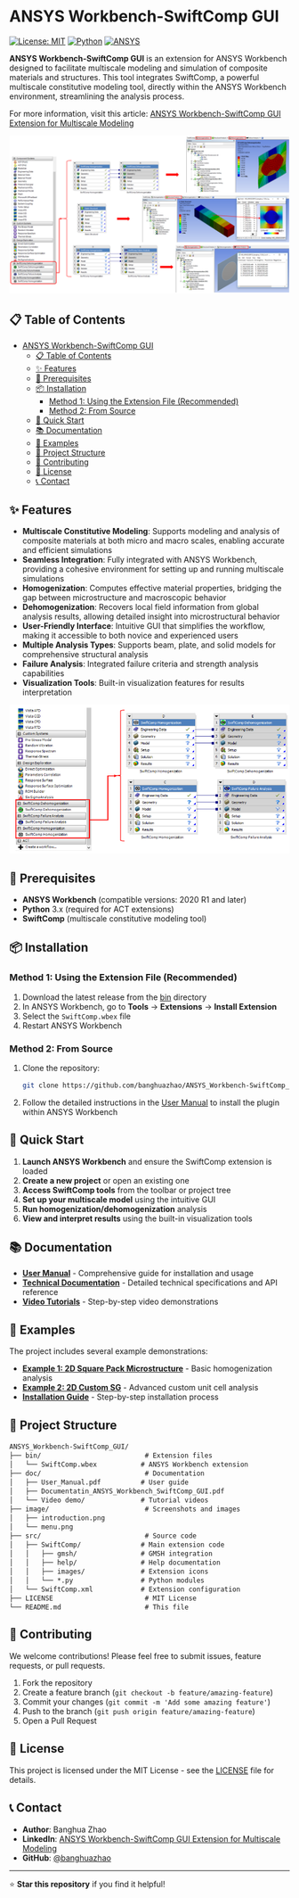 # ANSYS Workbench-SwiftComp GUI

[![License: MIT](https://img.shields.io/badge/License-MIT-yellow.svg)](https://opensource.org/licenses/MIT)
[![Python](https://img.shields.io/badge/Python-3.x-blue.svg)](https://www.python.org/)
[![ANSYS](https://img.shields.io/badge/ANSYS-Workbench-orange.svg)](https://www.ansys.com/)

**ANSYS Workbench-SwiftComp GUI** is an extension for ANSYS Workbench designed to facilitate multiscale modeling and simulation of composite materials and structures. This tool integrates SwiftComp, a powerful multiscale constitutive modeling tool, directly within the ANSYS Workbench environment, streamlining the analysis process.

For more information, visit this article: [ANSYS Workbench-SwiftComp GUI Extension for Multiscale Modeling](https://www.linkedin.com/pulse/ansys-workbench-swiftcomp-gui-extension-multiscale-modeling-zhao/)

![introduction](./image/introduction.png)

## 📋 Table of Contents

- [ANSYS Workbench-SwiftComp GUI](#ansys-workbench-swiftcomp-gui)
  - [📋 Table of Contents](#-table-of-contents)
  - [✨ Features](#-features)
  - [🔧 Prerequisites](#-prerequisites)
  - [📦 Installation](#-installation)
    - [Method 1: Using the Extension File (Recommended)](#method-1-using-the-extension-file-recommended)
    - [Method 2: From Source](#method-2-from-source)
  - [🚀 Quick Start](#-quick-start)
  - [📚 Documentation](#-documentation)
  - [🎯 Examples](#-examples)
  - [📁 Project Structure](#-project-structure)
  - [🤝 Contributing](#-contributing)
  - [📄 License](#-license)
  - [📞 Contact](#-contact)

## ✨ Features

- **Multiscale Constitutive Modeling**: Supports modeling and analysis of composite materials at both micro and macro scales, enabling accurate and efficient simulations
- **Seamless Integration**: Fully integrated with ANSYS Workbench, providing a cohesive environment for setting up and running multiscale simulations
- **Homogenization**: Computes effective material properties, bridging the gap between microstructure and macroscopic behavior
- **Dehomogenization**: Recovers local field information from global analysis results, allowing detailed insight into microstructural behavior
- **User-Friendly Interface**: Intuitive GUI that simplifies the workflow, making it accessible to both novice and experienced users
- **Multiple Analysis Types**: Supports beam, plate, and solid models for comprehensive structural analysis
- **Failure Analysis**: Integrated failure criteria and strength analysis capabilities
- **Visualization Tools**: Built-in visualization features for results interpretation

![menu](./image/menu.png)

## 🔧 Prerequisites

- **ANSYS Workbench** (compatible versions: 2020 R1 and later)
- **Python** 3.x (required for ACT extensions)
- **SwiftComp** (multiscale constitutive modeling tool)

## 📦 Installation

### Method 1: Using the Extension File (Recommended)

1. Download the latest release from the [bin](./bin/) directory
2. In ANSYS Workbench, go to **Tools** → **Extensions** → **Install Extension**
3. Select the `SwiftComp.wbex` file
4. Restart ANSYS Workbench

### Method 2: From Source

1. Clone the repository:
   ```bash
   git clone https://github.com/banghuazhao/ANSYS_Workbench-SwiftComp_GUI.git
   ```

2. Follow the detailed instructions in the [User Manual](./doc/User_Manual.pdf) to install the plugin within ANSYS Workbench

## 🚀 Quick Start

1. **Launch ANSYS Workbench** and ensure the SwiftComp extension is loaded
2. **Create a new project** or open an existing one
3. **Access SwiftComp tools** from the toolbar or project tree
4. **Set up your multiscale model** using the intuitive GUI
5. **Run homogenization/dehomogenization** analysis
6. **View and interpret results** using the built-in visualization tools

## 📚 Documentation

- **[User Manual](./doc/User_Manual.pdf)** - Comprehensive guide for installation and usage
- **[Technical Documentation](./doc/Documentatin_ANSYS_Workbench_SwiftComp_GUI.pdf)** - Detailed technical specifications and API reference
- **[Video Tutorials](./doc/Video%20demo/)** - Step-by-step video demonstrations

## 🎯 Examples

The project includes several example demonstrations:

- **[Example 1: 2D Square Pack Microstructure](./doc/Video%20demo/example1_2D_Square_Pack_Microstructure.mp4)** - Basic homogenization analysis
- **[Example 2: 2D Custom SG](./doc/Video%20demo/example2_2D_Custom_SG.mp4)** - Advanced custom unit cell analysis
- **[Installation Guide](./doc/Video%20demo/installation.mp4)** - Step-by-step installation process

## 📁 Project Structure

```
ANSYS_Workbench-SwiftComp_GUI/
├── bin/                          # Extension files
│   └── SwiftComp.wbex           # ANSYS Workbench extension
├── doc/                          # Documentation
│   ├── User_Manual.pdf          # User guide
│   ├── Documentatin_ANSYS_Workbench_SwiftComp_GUI.pdf
│   └── Video demo/              # Tutorial videos
├── image/                        # Screenshots and images
│   ├── introduction.png
│   └── menu.png
├── src/                          # Source code
│   ├── SwiftComp/               # Main extension code
│   │   ├── gmsh/                # GMSH integration
│   │   ├── help/                # Help documentation
│   │   ├── images/              # Extension icons
│   │   └── *.py                 # Python modules
│   └── SwiftComp.xml            # Extension configuration
├── LICENSE                       # MIT License
└── README.md                     # This file
```

## 🤝 Contributing

We welcome contributions! Please feel free to submit issues, feature requests, or pull requests.

1. Fork the repository
2. Create a feature branch (`git checkout -b feature/amazing-feature`)
3. Commit your changes (`git commit -m 'Add some amazing feature'`)
4. Push to the branch (`git push origin feature/amazing-feature`)
5. Open a Pull Request

## 📄 License

This project is licensed under the MIT License - see the [LICENSE](LICENSE) file for details.

## 📞 Contact

- **Author**: Banghua Zhao
- **LinkedIn**: [ANSYS Workbench-SwiftComp GUI Extension for Multiscale Modeling](https://www.linkedin.com/pulse/ansys-workbench-swiftcomp-gui-extension-multiscale-modeling-zhao/)
- **GitHub**: [@banghuazhao](https://github.com/banghuazhao)

---

⭐ **Star this repository** if you find it helpful!


